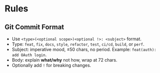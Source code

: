 # Rules

## Git Commit Format
- Use `<type>(<optional scope>)<optional !>: <subject>` format.
- Type: `feat`, `fix`, `docs`, `style`, `refactor`, `test`, `ci/cd`, `build`, or `perf`.
- Subject: imperative mood, ≤50 chars, no period. Example: `feat(auth): add OAuth login`.
- Body: explain **what/why** not how, wrap at 72 chars.
- Optionally add `!` for breaking changes.
